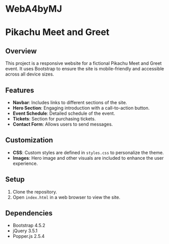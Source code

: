 # WebA4byMJ
 # Pikachu Meet and Greet

## Overview
This project is a responsive website for a fictional Pikachu Meet and Greet event. It uses Bootstrap to ensure the site is mobile-friendly and accessible across all device sizes.

## Features
- **Navbar**: Includes links to different sections of the site.
- **Hero Section**: Engaging introduction with a call-to-action button.
- **Event Schedule**: Detailed schedule of the event.
- **Tickets**: Section for purchasing tickets.
- **Contact Form**: Allows users to send messages.

## Customization
- **CSS**: Custom styles are defined in `styles.css` to personalize the theme.
- **Images**: Hero image and other visuals are included to enhance the user experience.

## Setup
1. Clone the repository.
2. Open `index.html` in a web browser to view the site.

## Dependencies
- Bootstrap 4.5.2
- jQuery 3.5.1
- Popper.js 2.5.4
